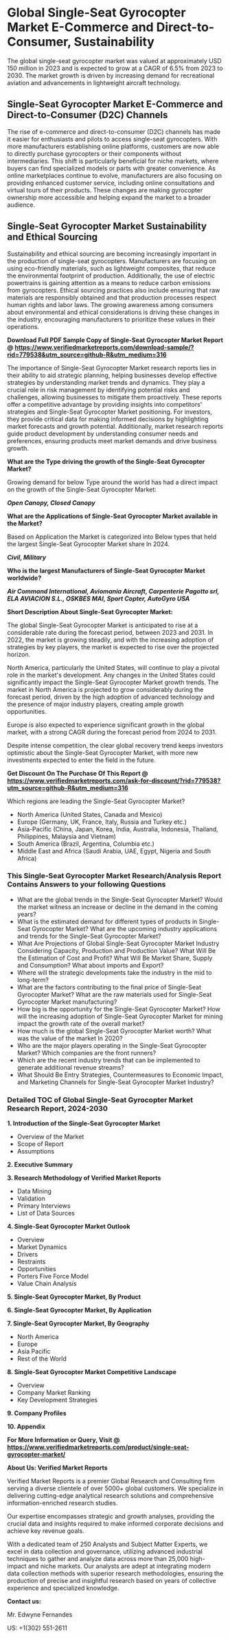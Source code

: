 <h1>Global Single-Seat Gyrocopter Market E-Commerce and Direct-to-Consumer, Sustainability</h1><p class=""><p>The global single-seat gyrocopter market was valued at approximately USD 150 million in 2023 and is expected to grow at a CAGR of 6.5% from 2023 to 2030. The market growth is driven by increasing demand for recreational aviation and advancements in lightweight aircraft technology.</p><h2>Single-Seat Gyrocopter Market E-Commerce and Direct-to-Consumer (D2C) Channels</h2><p>The rise of e-commerce and direct-to-consumer (D2C) channels has made it easier for enthusiasts and pilots to access single-seat gyrocopters. With more manufacturers establishing online platforms, customers are now able to directly purchase gyrocopters or their components without intermediaries. This shift is particularly beneficial for niche markets, where buyers can find specialized models or parts with greater convenience. As online marketplaces continue to evolve, manufacturers are also focusing on providing enhanced customer service, including online consultations and virtual tours of their products. These changes are making gyrocopter ownership more accessible and helping expand the market to a broader audience.</p><h2>Single-Seat Gyrocopter Market Sustainability and Ethical Sourcing</h2><p>Sustainability and ethical sourcing are becoming increasingly important in the production of single-seat gyrocopters. Manufacturers are focusing on using eco-friendly materials, such as lightweight composites, that reduce the environmental footprint of production. Additionally, the use of electric powertrains is gaining attention as a means to reduce carbon emissions from gyrocopters. Ethical sourcing practices also include ensuring that raw materials are responsibly obtained and that production processes respect human rights and labor laws. The growing awareness among consumers about environmental and ethical considerations is driving these changes in the industry, encouraging manufacturers to prioritize these values in their operations.</p></p><p class=""><strong>Download Full PDF Sample Copy of Single-Seat Gyrocopter Market Report @ <a href="https://www.verifiedmarketreports.com/download-sample/?rid=779538&utm_source=github-R&utm_medium=316" target="_blank">https://www.verifiedmarketreports.com/download-sample/?rid=779538&utm_source=github-R&utm_medium=316</a></strong></p><p>The importance of&nbsp;Single-Seat Gyrocopter Market research reports lies in their ability to aid strategic planning, helping businesses develop effective strategies by understanding market trends and dynamics. They play a crucial role in risk management by identifying potential risks and challenges, allowing businesses to mitigate them proactively. These reports offer a competitive advantage by providing insights into competitors' strategies and Single-Seat Gyrocopter Market positioning. For investors, they provide critical data for making informed decisions by highlighting market forecasts and growth potential. Additionally, market research reports guide product development by understanding consumer needs and preferences, ensuring products meet market demands and drive business growth.</p><p><strong>What are the&nbsp;Type driving the growth of the Single-Seat Gyrocopter Market?</strong></p><p id="" class="">Growing demand for below Type around the world has had a direct impact on the growth of the Single-Seat Gyrocopter Market:</p><p class=""><em><strong>Open Canopy, Closed Canopy</strong></em></p><p class=""><strong>What are the&nbsp;Applications&nbsp;of Single-Seat Gyrocopter Market available in the Market?</strong></p><p id="" class="">Based on Application the Market is categorized into Below types that held the largest Single-Seat Gyrocopter Market share In 2024.</p><p class=""><em><strong>Civil, Military</strong></em></p><p class=""><strong>Who is the largest Manufacturers of Single-Seat Gyrocopter Market worldwide?</strong></p><p><em><strong>Air Command International, Aviomania Aircraft, Carpenterie Pagotto srl, ELA AVIACION S.L., OSKBES MAI, Sport Copter, AutoGyro USA</strong></em></p><p id="" class=""><strong>Short Description About Single-Seat Gyrocopter Market:</strong></p><p>The global Single-Seat Gyrocopter Market is anticipated to rise at a considerable rate during the forecast period, between 2023 and 2031. In 2022, the market is growing steadily, and with the increasing adoption of strategies by key players, the market is expected to rise over the projected horizon.</p><p>North America, particularly the United States, will continue to play a pivotal role in the market's development. Any changes in the United States could significantly impact the Single-Seat Gyrocopter Market growth trends. The market in North America is projected to grow considerably during the forecast period, driven by the high adoption of advanced technology and the presence of major industry players, creating ample growth opportunities.</p><p>Europe is also expected to experience significant growth in the global market, with a strong CAGR during the forecast period from 2024 to 2031.</p><p>Despite intense competition, the clear global recovery trend keeps investors optimistic about the Single-Seat Gyrocopter Market, with more new investments expected to enter the field in the future.</p><p id="" class=""><strong>Get Discount On The Purchase Of This Report @ <a href="https://www.verifiedmarketreports.com/ask-for-discount/?rid=779538?utm_source=github-R&utm_medium=316" target="_blank">https://www.verifiedmarketreports.com/ask-for-discount/?rid=779538?utm_source=github-R&utm_medium=316</a></strong></p><p class="">Which regions are leading the Single-Seat Gyrocopter Market?</p><ul><li>North America (United States, Canada and Mexico)</li><li>Europe (Germany, UK, France, Italy, Russia and Turkey etc.)</li><li>Asia-Pacific (China, Japan, Korea, India, Australia, Indonesia, Thailand, Philippines, Malaysia and Vietnam)</li><li>South America (Brazil, Argentina, Columbia etc.)</li><li>Middle East and Africa (Saudi Arabia, UAE, Egypt, Nigeria and South Africa)</li></ul><h3 id="" class="">This Single-Seat Gyrocopter Market Research/Analysis Report Contains Answers to your following Questions</h3><ul><li>What are the global trends in the Single-Seat Gyrocopter Market? Would the market witness an increase or decline in the demand in the coming years?</li><li>What is the estimated demand for different types of products in Single-Seat Gyrocopter Market? What are the upcoming industry applications and trends for the Single-Seat Gyrocopter Market?</li><li>What Are Projections of Global Single-Seat Gyrocopter Market Industry Considering Capacity, Production and Production Value? What Will Be the Estimation of Cost and Profit? What Will Be Market Share, Supply and Consumption? What about imports and Export?</li><li>Where will the strategic developments take the industry in the mid to long-term?</li><li>What are the factors contributing to the final price of Single-Seat Gyrocopter Market? What are the raw materials used for Single-Seat Gyrocopter Market manufacturing?</li><li>How big is the opportunity for the Single-Seat Gyrocopter Market? How will the increasing adoption of Single-Seat Gyrocopter Market for mining impact the growth rate of the overall market?</li><li>How much is the global Single-Seat Gyrocopter Market worth? What was the value of the market In 2020?</li><li>Who are the major players operating in the Single-Seat Gyrocopter Market? Which companies are the front runners?</li><li>Which are the recent industry trends that can be implemented to generate additional revenue streams?</li><li>What Should Be Entry Strategies, Countermeasures to Economic Impact, and Marketing Channels for Single-Seat Gyrocopter Market Industry?</li></ul><h3 id="" class="">Detailed TOC of Global Single-Seat Gyrocopter Market Research Report, 2024-2030</h3><p id="" class=""><strong>1. Introduction of the Single-Seat Gyrocopter Market</strong></p><ul><li>Overview of the Market</li><li>Scope of Report</li><li>Assumptions</li></ul><p id="" class=""><strong>2. Executive Summary</strong></p><p id="" class=""><strong>3. Research Methodology of Verified Market Reports</strong></p><ul><li>Data Mining</li><li>Validation</li><li>Primary Interviews</li><li>List of Data Sources</li></ul><p id="" class=""><strong>4. Single-Seat Gyrocopter Market Outlook</strong></p><ul><li>Overview</li><li>Market Dynamics</li><li>Drivers</li><li>Restraints</li><li>Opportunities</li><li>Porters Five Force Model</li><li>Value Chain Analysis</li></ul><p id="" class=""><strong>5. Single-Seat Gyrocopter Market, By Product</strong></p><p id="" class=""><strong>6. Single-Seat Gyrocopter Market, By Application</strong></p><p id="" class=""><strong>7. Single-Seat Gyrocopter Market, By Geography</strong></p><ul><li>North America</li><li>Europe</li><li>Asia Pacific</li><li>Rest of the World</li></ul><p id="" class=""><strong>8. Single-Seat Gyrocopter Market Competitive Landscape</strong></p><ul><li>Overview</li><li>Company Market Ranking</li><li>Key Development Strategies</li></ul><p id="" class=""><strong>9. Company Profiles</strong></p><p id="" class=""><strong>10. Appendix</strong></p><p id="" class=""><strong>For More Information or Query, Visit @ <a href="https://www.verifiedmarketreports.com/product/single-seat-gyrocopter-market/" target="_blank">https://www.verifiedmarketreports.com/product/single-seat-gyrocopter-market/</a></strong></p><p id="" class=""><strong>About Us: Verified Market Reports</strong></p><p id="" class="">Verified Market Reports is a premier Global Research and Consulting firm serving a diverse clientele of over 5000+ global customers. We specialize in delivering cutting-edge analytical research solutions and comprehensive information-enriched research studies.</p><p id="" class="">Our expertise encompasses strategic and growth analyses, providing the crucial data and insights required to make informed corporate decisions and achieve key revenue goals.</p><p id="" class="">With a dedicated team of 250 Analysts and Subject Matter Experts, we excel in data collection and governance, utilizing advanced industrial techniques to gather and analyze data across more than 25,000 high-impact and niche markets. Our analysts are adept at integrating modern data collection methods with superior research methodologies, ensuring the production of precise and insightful research based on years of collective experience and specialized knowledge.</p><p id="" class=""><strong>Contact us:</strong></p><p id="" class="">Mr. Edwyne Fernandes</p><p id="" class="">US: +1(302) 551-2611</p>